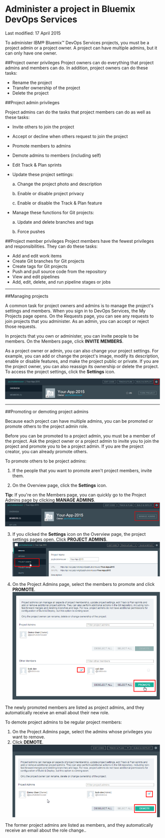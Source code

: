 # Administer a project in Bluemix DevOps Services 

Last modified: 17 April 2015

To administer IBM&reg; Bluemix&trade; DevOps Services projects, you must be a project admin or a project owner. A project can have multiple admins, but it can only have one owner. 

##Project owner privileges
Project owners can do everything that project admins and members can do. In addition, project owners can do these tasks:
* Rename the project
* Transfer ownership of the project
* Delete the project

##Project admin privileges

Project admins can do the tasks that project members can do as well as these tasks:
* Invite others to join the project
* Accept or decline when others request to join the project
* Promote members to admins 
* Demote admins to members (including self)
* Edit Track & Plan sprints
* Update these project settings: 

	a. Change the project photo and description
	
	b. Enable or disable project privacy
	
	c. Enable or disable the Track & Plan feature
	
* Manage these functions for Git projects:

	a. Update and delete branches and tags
	
	b. Force pushes


##Project member privileges
Project members have the fewest privileges and responsibilities. They can do these tasks:  
* Add and edit work items
* Create Git branches for Git projects
* Create tags for Git projects
* Push and pull source code from the repository
* View and edit pipelines
* Add, edit, delete, and run pipeline stages or jobs

----
##Managing projects

A common task for project owners and admins is to manage the project's settings and members. When you sign in to DevOps Services, the My Projects page opens. On the Requests page, you can see any requests to join projects that you administer. As an admin, you can accept or reject those requests. 

In projects that you own or administer, you can invite people to be members. On the Members page, click **INVITE MEMBERS**.

As a project owner or admin, you can also change your project settings. For example, you can add or change the project's image, modify its description, enable or disable features, and make the project public or private. If you are the project owner, you can also reassign its ownership or delete the project. To access the project settings, click the **Settings** icon.

![Project settings gear icon][7]

----
##Promoting or demoting project admins

Because each project can have multiple admins, you can be promoted or promote others to the project admin role. 

Before you can be promoted to a project admin, you must be a member of the project. Ask the project owner or a project admin to invite you to join the project and promote you to be a project admin. If you are the project creator, you can already promote others.

To promote others to be project admins:

1. If the people that you want to promote aren't project members, invite them. 

2. On the Overview page, click the **Settings** icon. 

**Tip:** If you're on the Members page, you can quickly go to the Project Admins page by clicking **MANAGE ADMINS**. 
![Settings and manage admins buttons on the members page][4]

3. If you clicked the **Settings** icon on the Overview page, the project settings pages open. Click **PROJECT ADMINS**.
![Project Admins page link in navigation pane][5]

4. On the Project Admins page, select the members to promote and click **PROMOTE**.
![Promote button on the project admins page][6]

The newly promoted members are listed as project admins, and they automatically receive an email about their new role.

To demote project admins to be regular project members:
1. On the Project Admins page, select the admins whose privileges you want to remove. 
2. Click **DEMOTE**.
![Project admin selected for demotion][8]

The former project admins are listed as members, and they automatically receive an email about the role change..

[1]: images/invitemembers.png
[2]: images/projadminspage1.png
[3]: images/projectoptionspage1.png
[4]: images/SettingsIcon.png
[5]: images/ProjectAdminsNav.png
[6]: images/promotemember.png
[7]: images/projectsettings.png
[8]: images/demoteadmin.png

